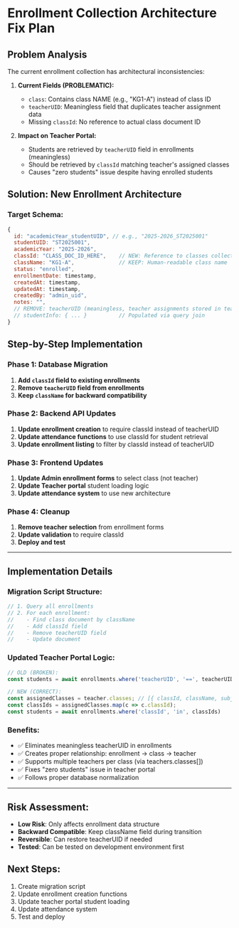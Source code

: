 # Enrollment Collection Architecture Fix Plan

## **Problem Analysis**
The current enrollment collection has architectural inconsistencies:

1. **Current Fields (PROBLEMATIC):**
   - `class`: Contains class NAME (e.g., "KG1-A") instead of class ID
   - `teacherUID`: Meaningless field that duplicates teacher assignment data
   - Missing `classId`: No reference to actual class document ID

2. **Impact on Teacher Portal:**
   - Students are retrieved by `teacherUID` field in enrollments (meaningless)
   - Should be retrieved by `classId` matching teacher's assigned classes
   - Causes "zero students" issue despite having enrolled students

## **Solution: New Enrollment Architecture**

### **Target Schema:**
```javascript
{
  id: "academicYear_studentUID", // e.g., "2025-2026_ST2025001"
  studentUID: "ST2025001",
  academicYear: "2025-2026", 
  classId: "CLASS_DOC_ID_HERE",    // NEW: Reference to classes collection document ID
  className: "KG1-A",              // KEEP: Human-readable class name
  status: "enrolled",
  enrollmentDate: timestamp,
  createdAt: timestamp,
  updatedAt: timestamp,
  createdBy: "admin_uid",
  notes: "",
  // REMOVE: teacherUID (meaningless, teacher assignments stored in teachers.classes[])
  // studentInfo: { ... }          // Populated via query join
}
```

## **Step-by-Step Implementation**

### **Phase 1: Database Migration**
1. **Add `classId` field to existing enrollments**
2. **Remove `teacherUID` field from enrollments**  
3. **Keep `className` for backward compatibility**

### **Phase 2: Backend API Updates**
1. **Update enrollment creation** to require classId instead of teacherUID
2. **Update attendance functions** to use classId for student retrieval
3. **Update enrollment listing** to filter by classId instead of teacherUID

### **Phase 3: Frontend Updates**
1. **Update Admin enrollment forms** to select class (not teacher)
2. **Update Teacher portal** student loading logic
3. **Update attendance system** to use new architecture

### **Phase 4: Cleanup**
1. **Remove teacher selection** from enrollment forms
2. **Update validation** to require classId
3. **Deploy and test**

---

## **Implementation Details**

### **Migration Script Structure:**
```javascript
// 1. Query all enrollments
// 2. For each enrollment:
//    - Find class document by className
//    - Add classId field
//    - Remove teacherUID field
//    - Update document
```

### **Updated Teacher Portal Logic:**
```javascript
// OLD (BROKEN):
const students = await enrollments.where('teacherUID', '==', teacherUID)

// NEW (CORRECT):
const assignedClasses = teacher.classes; // [{ classId, className, subjects }]
const classIds = assignedClasses.map(c => c.classId);
const students = await enrollments.where('classId', 'in', classIds)
```

### **Benefits:**
- ✅ Eliminates meaningless teacherUID in enrollments
- ✅ Creates proper relationship: enrollment → class → teacher
- ✅ Supports multiple teachers per class (via teachers.classes[])
- ✅ Fixes "zero students" issue in teacher portal
- ✅ Follows proper database normalization

---

## **Risk Assessment:**
- **Low Risk**: Only affects enrollment data structure
- **Backward Compatible**: Keep className field during transition
- **Reversible**: Can restore teacherUID if needed
- **Tested**: Can be tested on development environment first

## **Next Steps:**
1. Create migration script
2. Update enrollment creation functions
3. Update teacher portal student loading
4. Update attendance system
5. Test and deploy
